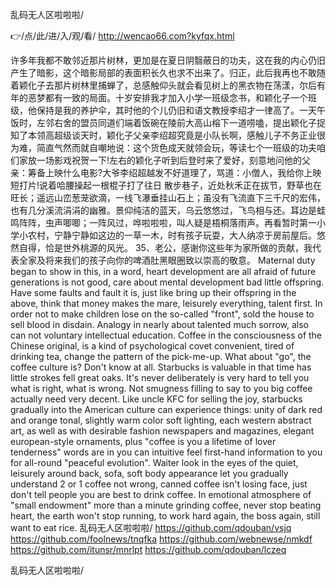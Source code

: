 
乱码无人区啦啦啦/




👉/点/此/进/入/观/看/ http://wencao66.com?kyfqx.html




许多年我都不敢邻近那片树林，更加是在夏日阴翳蔽日的功夫，这在我的内心仍旧产生了暗影，这个暗影局部的表面积长久也求不出来了。归正，此后我再也不敢随着颖化子去那片树林里捕蝉了，总感触仰头就会看见树上的黑衣物在荡漾，尔后有年的恶梦都有一致的局面。十岁安排我才加入小学一班级念书，和颖化子一个班级，他保持是我的养护伞，其时他的个儿仍旧和语文教授李绍才一律高了。一天午饭时，左邻右舍的盟员同道们端着饭碗在陵前大高山榕下一道唠嗑，提出颖化子捉知了本领高超级谈天时，颖化子父亲李绍超究竟是小队长啊，感触儿子不务正业很为难，简直气然而就自嘲地说：这个货色成天就领会玩，等读七个一班级的功夫咱们家放一场影戏祝贺一下!左右的颖化子听到后登时来了爱好，刻意地问他的父亲：筹备上映什么电影?大爷李绍超越发不好道理了，骂道：小僧人，我给你上映短打片!说着哈腰操起一根棍子打了往日
散步巷子，近处秋禾正在拔节，野草也在旺长；遥远山峦葱茏欲滴，一线飞瀑垂挂山石上；虽没有飞流直下三千尺的宏伟，也有几分溪流涓涓的幽雅。景仰纯洁的蓝天，乌云悠悠过，飞鸟相与还。耳边是蛙鸣阵阵，虫声唧唧；一阵风过，哗啦啦啦，叫人疑是梧桐落雨声。再看暂时第一小学小农村，宁静宁静如这边的一草一木，时有孩子玩耍，大人纳凉于房前屋后。悠然自得，恰是世外桃源的风光。
	35、老公，感谢你这些年为家所做的贡献，我代表全家及将来我们的孩子向你的啤酒肚黑眼圈致以崇高的敬意。
Maternal duty began to show in this, in a word, heart development are all afraid of future generations is not good, care about mental development bad little offspring.
Have some faults and fault it is, just like bring up their offspring in the above, think that money makes the mare, leisurely everything, talent first.
In order not to make children lose on the so-called "front", sold the house to sell blood in disdain.
Analogy in nearly about talented much sorrow, also can not voluntary intellectual education.
Coffee in the consciousness of the Chinese original, is a kind of psychological covet convenient, tired of drinking tea, change the pattern of the pick-me-up.
What about "go", the coffee culture is?
Don't know at all.
Starbucks is valuable in that time has little strokes fell great oaks.
It's never deliberately is very hard to tell you what is right, what is wrong.
Not smugness filling to say to you big coffee actually need very decent.
Like uncle KFC for selling the joy, starbucks gradually into the American culture can experience things: unity of dark red and orange tonal, slightly warm color soft lighting, each western abstract art, as well as with desirable fashion newspapers and magazines, elegant european-style ornaments, plus "coffee is you a lifetime of lover tenderness" words are in you can intuitive feel first-hand information to you for all-round "peaceful evolution".
Waiter look in the eyes of the quiet, leisurely around back, sofa, soft body appearance let you gradually understand 2 or 1 coffee not wrong, canned coffee isn't losing face, just don't tell people you are best to drink coffee.
In emotional atmosphere of "small endowment" more than a minute grinding coffee, never stop beating heart, the earth won't stop running, to work hard again, the boss again, still want to eat rice.
乱码无人区啦啦啦/ https://github.com/qdouban/vsjq
https://github.com/foolnews/tnqfka
https://github.com/webnewse/nmkdf
https://github.com/itunsr/mnrlpt
https://github.com/qdouban/lczeq





乱码无人区啦啦啦/
